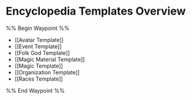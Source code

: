 # Encyclopedia Templates Overview
 

 
%% Begin Waypoint %%
- [[Avatar Template]]
- [[Event Template]]
- [[Folk God Template]]
- [[Magic Material Template]]
- [[Magic Template]]
- [[Organization Template]]
- [[Races Template]]

%% End Waypoint %%